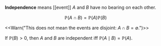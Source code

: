 **Independence** means [[event]] $A$ and $B$ have no bearing on each other.

$$
\mathbb{P}(A \cap B) = \mathbb{P}(A)\mathbb{P}(B)
$$

<<Warn("This does not mean the events are disjoint: $A \cap B = \emptyset$.")>>

If $\mathbb{P}(B) > 0$, then $A$ and $B$ are independent iff $\mathbb{P}(A \mid B) = \mathbb{P}(A)$.